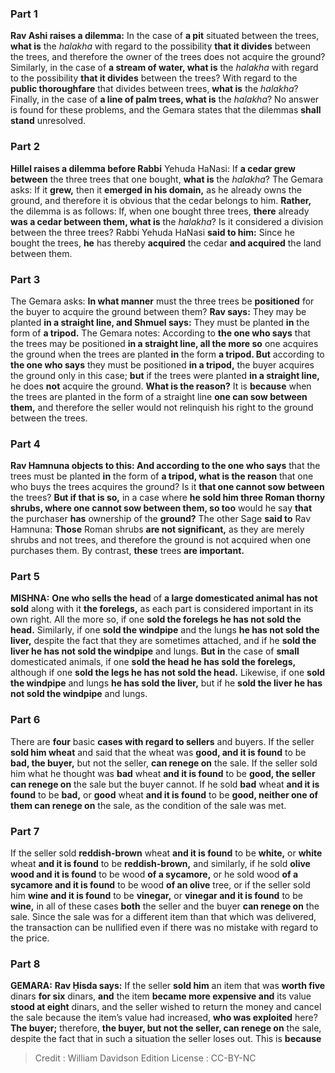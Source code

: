 
### Part 1
<b>Rav Ashi raises a dilemma:</b> In the case of <b>a pit</b> situated between the trees, <b>what is</b> the <i>halakha</i> with regard to the possibility <b>that it divides</b> between the trees, and therefore the owner of the trees does not acquire the ground? Similarly, in the case of <b>a stream of water, what is</b> the <i>halakha</i> with regard to the possibility <b>that it divides</b> between the trees? With regard to the <b>public thoroughfare</b> that divides between trees, <b>what is</b> the <i>halakha</i>? Finally, in the case of <b>a line of palm trees, what is</b> the <i>halakha</i>? No answer is found for these problems, and the Gemara states that the dilemmas <b>shall stand</b> unresolved.

### Part 2
<b>Hillel raises a dilemma before Rabbi</b> Yehuda HaNasi: If <b>a cedar grew between</b> the three trees that one bought, <b>what is</b> the <i>halakha</i>? The Gemara asks: If it <b>grew,</b> then it <b>emerged in his domain,</b> as he already owns the ground, and therefore it is obvious that the cedar belongs to him. <b>Rather,</b> the dilemma is as follows: If, when one bought three trees, <b>there</b> already <b>was a cedar between them, what is</b> the <i>halakha</i>? Is it considered a division between the three trees? Rabbi Yehuda HaNasi <b>said to him:</b> Since he bought the trees, <b>he</b> has thereby <b>acquired</b> the cedar <b>and acquired</b> the land between them.

### Part 3
The Gemara asks: <b>In what manner</b> must the three trees be <b>positioned</b> for the buyer to acquire the ground between them? <b>Rav says:</b> They may be planted <b>in a straight line, and Shmuel says:</b> They must be planted <b>in</b> the form of <b>a tripod.</b> The Gemara notes: According to <b>the one who says</b> that the trees may be positioned <b>in a straight line, all the more so</b> one acquires the ground when the trees are planted <b>in</b> the form <b>a tripod. But</b> according to <b>the one who says</b> they must be positioned <b>in a tripod,</b> the buyer acquires the ground only in this case; <b>but</b> if the trees were planted <b>in a straight line,</b> he does <b>not</b> acquire the ground. <b>What is the reason?</b> It is <b>because</b> when the trees are planted in the form of a straight line <b>one can sow between them,</b> and therefore the seller would not relinquish his right to the ground between the trees.

### Part 4
<b>Rav Hamnuna objects to this: And according to the one who says</b> that the trees must be planted <b>in</b> the form of <b>a tripod, what is the reason</b> that one who buys the trees acquires the ground? Is it <b>that one cannot sow between</b> the trees? <b>But if that is so,</b> in a case where <b>he sold him three Roman thorny shrubs, where one cannot sow between them, so too</b> would he say <b>that</b> the purchaser <b>has</b> ownership of the <b>ground?</b> The other Sage <b>said to</b> Rav Hamnuna: <b>Those</b> Roman shrubs <b>are not significant,</b> as they are merely shrubs and not trees, and therefore the ground is not acquired when one purchases them. By contrast, <b>these</b> trees <b>are important.</b>

### Part 5
<strong>MISHNA:</strong> <b>One who sells the head</b> of <b>a large domesticated animal has not sold</b> along with it <b>the forelegs,</b> as each part is considered important in its own right. All the more so, if one <b>sold the forelegs he has not sold the head.</b> Similarly, if one <b>sold the windpipe</b> and the lungs <b>he has not sold the liver,</b> despite the fact that they are sometimes attached, and if he <b>sold the liver he has not sold the windpipe</b> and lungs. <b>But in</b> the case of <b>small</b> domesticated animals, if one <b>sold the head he has sold the forelegs,</b> although if one <b>sold the legs he has not sold the head.</b> Likewise, if one <b>sold the windpipe</b> and lungs <b>he has sold the liver,</b> but if he <b>sold the liver he has not sold the windpipe</b> and lungs.

### Part 6
There are <b>four</b> basic <b>cases with regard to sellers</b> and buyers. If the seller <b>sold him wheat</b> and said that the wheat was <b>good, and it is found</b> to be <b>bad, the buyer,</b> but not the seller, <b>can renege on</b> the sale. If the seller sold him what he thought was <b>bad</b> wheat <b>and it is found</b> to be <b>good, the seller can renege on</b> the sale but the buyer cannot. If he sold <b>bad</b> wheat <b>and it is found</b> to be <b>bad,</b> or <b>good</b> wheat <b>and it is found</b> to be <b>good, neither one of them can renege on</b> the sale, as the condition of the sale was met.

### Part 7
If the seller sold <b>reddish-brown</b> wheat <b>and it is found</b> to be <b>white,</b> or <b>white</b> wheat <b>and it is found</b> to be <b>reddish-brown,</b> and similarly, if he sold <b>olive wood and it is found</b> to be wood <b>of a sycamore,</b> or he sold wood <b>of a sycamore and it is found</b> to be wood <b>of an olive</b> tree, or if the seller sold him <b>wine and it is found</b> to be <b>vinegar,</b> or <b>vinegar and it is found</b> to be <b>wine,</b> in all of these cases <b>both</b> the seller and the buyer <b>can renege on</b> the sale. Since the sale was for a different item than that which was delivered, the transaction can be nullified even if there was no mistake with regard to the price.

### Part 8
<strong>GEMARA:</strong> <b>Rav Ḥisda says:</b> If the seller <b>sold him</b> an item that was <b>worth five</b> dinars <b>for six</b> dinars, <b>and</b> the item <b>became more expensive and</b> its value <b>stood at eight</b> dinars, and the seller wished to return the money and cancel the sale because the item’s value had increased, <b>who was exploited</b> here? <b>The buyer;</b> therefore, <b>the buyer, but not the seller, can renege on</b> the sale, despite the fact that in such a situation the seller loses out. This is <b>because</b>

>Credit : William Davidson Edition
>License : CC-BY-NC